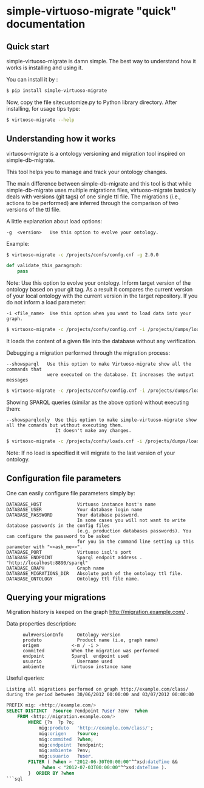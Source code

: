# simple-virtuoso-migrate "quick" documentation 


## Quick start

simple-virtuoso-migrate is damn simple. The best way to understand how it works is installing and using it.

You can install it by :

```bash
$ pip install simple-virtuoso-migrate
```

Now, copy the file sitecustomize.py to Python library directory. After installing, for usage tips type:

```bash
$ virtuoso-migrate --help
```

## Understanding how it works

virtuoso-migrate is a ontology versioning and migration tool inspired on simple-db-migrate.

This tool helps you to manage and track your ontology changes.

The main difference between simple-db-migrate and this tool is that while simple-db-migrate uses multiple migrations files, virtuoso-migrate basically deals with versions (git tags) of one single ttl file. The migrations (i.e.,  actions to be performed) are inferred through the comparison of two versions of the ttl file.

A little explanation about load options:

    -g  <version>   Use this option to evolve your ontology.

Example:

```bash
$ virtuoso-migrate -c /projects/confs/confg.cnf -g 2.0.0
```

```python
def validate_this_paragraph:
    pass
```

Note: Use this option to evolve your ontology. Inform target version of the ontology based on your git tag.
As a result it compares the current version of your local ontology with the current version in the target repository.
If you do not inform a load parameter:

    -i <file_name>  Use this option when you want to load data into your graph.

```bash
$ virtuoso-migrate -c /projects/confs/config.cnf -i /projects/dumps/load.ttl
```

It loads the content of a given file into the database without any verification.

Debugging a migration performed through the migration process:

    --showsparql   Use this option to make Virtuoso-migrate show all the commands that
                   were executed on the database. It increases the output messages

```bash
$ virtuoso-migrate -c /projects/confs/config.cnf -i /projects/dumps/load.ttl --showsparql
```

Showing SPARQL queries (similar as the above option) without executing them:

    --showsparqlonly  Use this option to make simple-virtuoso-migrate show all the comands but without executing them.
                      It doesn't make any changes.

```bash
$ virtuoso-migrate -c /projects/confs/loads.cnf -i /projects/dumps/loads.ttl --showsparqlonly
```

Note: If no load is specified it will migrate to the last version of your ontology.

Configuration file parameters
-----

One can easily configure file parameters simply by:

    DATABASE_HOST             Virtuoso instance host's name
    DATABASE_USER             Your database login name
    DATABASE_PASSWORD         Your database password.
                              In some cases you will not want to write database passwords in the config files 
                              (e.g. production databases passwords). You can configure the password to be asked 
                              for you in the command line setting up this parameter with "<<ask_me>>".
    DATABASE_PORT             Virtuoso isql's port
    DATABASE_ENDPOINT         Sparql endpoit address . "http://localhost:8890/sparql"
    DATABASE_GRAPH            Graph name
    DATABASE_MIGRATIONS_DIR   Absolute path of the ontology ttl file.
    DATABASE_ONTOLOGY         Ontology ttl file name.


Querying your migrations
-----

Migration history is keeped on the graph <http://migration.example.com/> .

Data properties description:

          owl#versionInfo	  Ontology version
          produto	          Product name (i.e, graph name) 
          origem            <-m / -i >
          commited	        When the migration was performed 
          endpoint          Sparql 	endpoint used 
          usuario	          Username used 
          ambiente	        Virtuoso instance name

Useful queries:

    Listing all migrations performed on graph http://example.com/class/ 
    during the period between 30/06/2012 00:00:00 and 03/07/2012 00:00:00

```sql
PREFIX mig: <http://example.com/>
SELECT DISTINCT  ?source ?endpoint ?user ?env  ?when 
	FROM <http://migration.example.com/> 
		WHERE {?s  ?p ?o;
			mig:produto   'http://example.com/class/';
			mig:origen    ?source;
			mig:commited  ?when;
			mig:endpoint  ?endpoint;
			mig:ambiente  ?env;
			mig:usuario   ?user.
		FILTER ( ?when > "2012-06-30T00:00:00"^^xsd:dateTime && 
			 ?when < "2012-07-03T00:00:00"^^xsd:dateTime ).
		}  ORDER BY ?when
```sql

